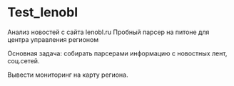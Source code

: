 # Test_lenobl
Анализ новостей с сайта lenobl.ru
Пробный парсер на питоне для центра управления регионом

Основная задача: собирать парсерами информацию с новостных лент, соц.сетей. 

Вывести мониторинг на карту региона.
